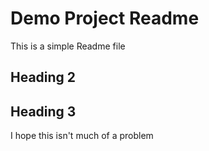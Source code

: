 # Demo Project Readme

This is a simple Readme file

## Heading 2

## Heading 3

I hope this isn't much of a problem